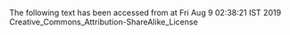 The following text has been accessed from at Fri Aug 9 02:38:21 IST 2019
Creative_Commons_Attribution-ShareAlike_License
